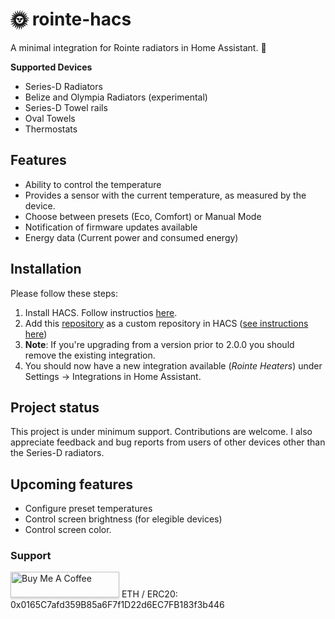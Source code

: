# 🌞 rointe-hacs

A minimal integration for Rointe radiators in Home Assistant. 🏡

**Supported Devices**
- Series-D Radiators
- Belize and Olympia Radiators (experimental)
- Series-D Towel rails
- Oval Towels
- Thermostats

## Features
- Ability to control the temperature
- Provides a sensor with the current temperature, as measured by the device.
- Choose between presets (Eco, Comfort) or Manual Mode
- Notification of firmware updates available
- Energy data (Current power and consumed energy)

## Installation
Please follow these steps:

1. Install HACS. Follow instructios [here](https://www.hacs.xyz/docs/use/download/download/).
2. Add this [repository](https://github.com/tggm/rointe-hacs) as a custom repository in HACS ([see instructions here](https://www.hacs.xyz/docs/faq/custom_repositories/))
3. **Note**: If you're upgrading from a version prior to 2.0.0 you should remove the existing integration.
4. You should now have a new integration available (*Rointe Heaters*) under Settings -> Integrations in Home Assistant.

## Project status

This project is under minimum support. Contributions are welcome. I also appreciate feedback and bug reports from users of other devices other than the Series-D radiators.

## Upcoming features

- Configure preset temperatures
- Control screen brightness (for elegible devices)
- Control screen color.

### Support
<a href="https://buymeacoffee.com/tggm" target="_blank"><img src="https://www.buymeacoffee.com/assets/img/custom_images/orange_img.png" alt="Buy Me A Coffee" style="height: 41px !important;width: 174px !important;box-shadow: 0px 3px 2px 0px rgba(190, 190, 190, 0.5) !important;-webkit-box-shadow: 0px 3px 2px 0px rgba(190, 190, 190, 0.5) !important;" ></a>
ETH / ERC20: 0x0165C7afd359B85a6F7f1D22d6EC7FB183f3b446
